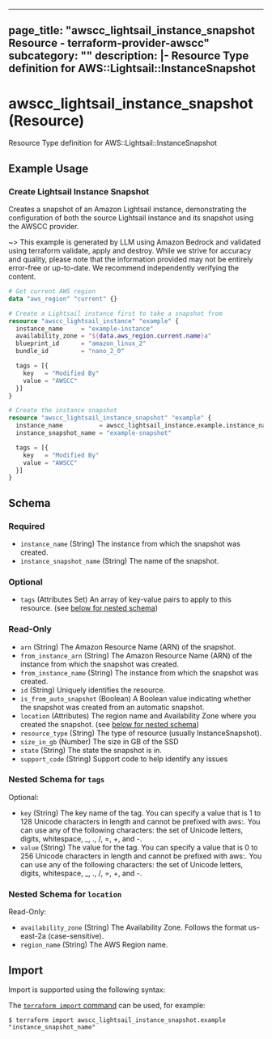 
---
page_title: "awscc_lightsail_instance_snapshot Resource - terraform-provider-awscc"
subcategory: ""
description: |-
  Resource Type definition for AWS::Lightsail::InstanceSnapshot
---

# awscc_lightsail_instance_snapshot (Resource)

Resource Type definition for AWS::Lightsail::InstanceSnapshot

## Example Usage

### Create Lightsail Instance Snapshot

Creates a snapshot of an Amazon Lightsail instance, demonstrating the configuration of both the source Lightsail instance and its snapshot using the AWSCC provider.

~> This example is generated by LLM using Amazon Bedrock and validated using terraform validate, apply and destroy. While we strive for accuracy and quality, please note that the information provided may not be entirely error-free or up-to-date. We recommend independently verifying the content.

```terraform
# Get current AWS region
data "aws_region" "current" {}

# Create a Lightsail instance first to take a snapshot from
resource "awscc_lightsail_instance" "example" {
  instance_name     = "example-instance"
  availability_zone = "${data.aws_region.current.name}a"
  blueprint_id      = "amazon_linux_2"
  bundle_id         = "nano_2_0"

  tags = [{
    key   = "Modified By"
    value = "AWSCC"
  }]
}

# Create the instance snapshot
resource "awscc_lightsail_instance_snapshot" "example" {
  instance_name          = awscc_lightsail_instance.example.instance_name
  instance_snapshot_name = "example-snapshot"

  tags = [{
    key   = "Modified By"
    value = "AWSCC"
  }]
}
```

<!-- schema generated by tfplugindocs -->
## Schema

### Required

- `instance_name` (String) The instance from which the snapshot was created.
- `instance_snapshot_name` (String) The name of the snapshot.

### Optional

- `tags` (Attributes Set) An array of key-value pairs to apply to this resource. (see [below for nested schema](#nestedatt--tags))

### Read-Only

- `arn` (String) The Amazon Resource Name (ARN) of the snapshot.
- `from_instance_arn` (String) The Amazon Resource Name (ARN) of the instance from which the snapshot was created.
- `from_instance_name` (String) The instance from which the snapshot was created.
- `id` (String) Uniquely identifies the resource.
- `is_from_auto_snapshot` (Boolean) A Boolean value indicating whether the snapshot was created from an automatic snapshot.
- `location` (Attributes) The region name and Availability Zone where you created the snapshot. (see [below for nested schema](#nestedatt--location))
- `resource_type` (String) The type of resource (usually InstanceSnapshot).
- `size_in_gb` (Number) The size in GB of the SSD
- `state` (String) The state the snapshot is in.
- `support_code` (String) Support code to help identify any issues

<a id="nestedatt--tags"></a>
### Nested Schema for `tags`

Optional:

- `key` (String) The key name of the tag. You can specify a value that is 1 to 128 Unicode characters in length and cannot be prefixed with aws:. You can use any of the following characters: the set of Unicode letters, digits, whitespace, _, ., /, =, +, and -.
- `value` (String) The value for the tag. You can specify a value that is 0 to 256 Unicode characters in length and cannot be prefixed with aws:. You can use any of the following characters: the set of Unicode letters, digits, whitespace, _, ., /, =, +, and -.


<a id="nestedatt--location"></a>
### Nested Schema for `location`

Read-Only:

- `availability_zone` (String) The Availability Zone. Follows the format us-east-2a (case-sensitive).
- `region_name` (String) The AWS Region name.

## Import

Import is supported using the following syntax:

The [`terraform import` command](https://developer.hashicorp.com/terraform/cli/commands/import) can be used, for example:

```shell
$ terraform import awscc_lightsail_instance_snapshot.example "instance_snapshot_name"
```
